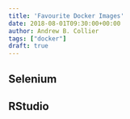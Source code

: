 ```yaml
---
title: 'Favourite Docker Images'
date: 2018-08-01T09:30:00+00:00
author: Andrew B. Collier
tags: ["docker"]
draft: true
---
```


## Selenium

## RStudio

